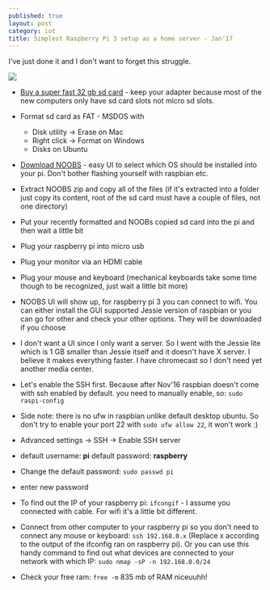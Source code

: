 ```yaml
---
published: true
layout: post
category: iot
title: Simplest Raspberry Pi 3 setup as a home server - Jan'17
---
```

I've just done it and I don't want to forget this struggle.

![](https://lh3.googleusercontent.com/OkpftC-4ZQxAoF90yn3s6U86yaUvYSAPoO5_bTIrYDezc_JhWsRSjrquFBtzowH5UYVTMsEolxGhpNSiyBRPZHE9ecOn-wWvYVc4DO0K1xW9BfRoGc_Am91wqv4YdVvagHZZJvgnIXp-cEV242iTzV3PmQESBqLwcIefFIgaMqWueUfXXqJdiUEoveYzmaBNmoJZo6wmmCdO1hlULwll1AAYCclDdTI3vOXU_I6IcUW6WOtEMPa_N7sW_z_NUm1u8-VZqkP5n4e6w6WF6u_mM1_X1mGEAV3nVPu_di-QLhYIgR9NOAd89VZkxhzHmcVldAi4FveL5Ufmgtd6eXprQDnNeZ0Z1m3lwD_Cmf4quWSI8vgDnQ6VNyKrE8ABFTXHyevC3QkDphHS_Ihp_PVP6PvYZrrFSILselmZjV1G6tFudVl_rStGBLBsXoqxpXyGUTlTHMKq7Tnkzn4w7so2A2pihgqw4Jks5s39Nbgv6DUJmfXu_56MqWoMmd9UVX40kcstZT8hNaIYUZ5nCoKIdvzEAMrm5_QXJWilrQqkzRE8SYVLr_zfjuNEuQbhxOQx8cr6iSrPcwCkyh91PrHjkv4gNILxsU-3QueM7PklKZ_QrKkqz6ZD6A=w725-h966-no)

- [Buy a super fast 32 gb sd card](https://www.amazon.co.uk/s/ref=nb_sb_noss?url=search-alias%3Daps&field-keywords=micro+sd+card+32+gb) - keep your adapter because most of the new computers only have sd card slots not micro sd slots.
- Format sd card as FAT - MSDOS with 
  - Disk utility -> Erase on Mac
  - Right click -> Format on Windows
  - Disks on Ubuntu
- [Download NOOBS](https://www.raspberrypi.org/downloads/noobs/) - easy UI to select which OS should be installed into your pi. Don't bother flashing yourself with raspbian etc.
- Extract NOOBS zip and copy all of the files (if it's extracted into a folder just copy its content, root of the sd card must have a couple of files, not one directory)
- Put your recently formatted and NOOBs copied sd card into the pi and then wait a little bit
- Plug your raspberry pi into micro usb
- Plug your monitor via an HDMI cable
- Plug your mouse and keyboard (mechanical keyboards take some time though to be recognized, just wait a little bit more)
- NOOBS UI will show up, for raspberry pi 3 you can connect to wifi. You can either install the GUI supported Jessie version of raspbian or you can go for other and check your other options. They will be downloaded if you choose
- I don't want a UI since I only want a server. So I went with the Jessie lite which is 1 GB smaller than Jessie itself and it doesn't have X server. I believe it makes everything faster. I have chromecast so I don't need yet another media center.
- Let's enable the SSH first. Because after Nov'16 raspbian doesn't come with ssh enabled by default. you need to manually enable, so: `sudo raspi-config`
- Side note: there is no ufw in raspbian unlike default desktop ubuntu. So don't try to enable your port 22 with `sudo ufw allow 22`, it won't work :)
- Advanced settings -> SSH -> Enable SSH server
- default username: **pi** default password: **raspberry**
- Change the default password: `sudo passwd pi`
- enter new password
- To find out the IP of your raspberry pi: `ifcongif` - I assume you connected with cable. For wifi it's a little bit different.
- Connect from other computer to your raspberry pi so you don't need to connect any mouse or keyboard: `ssh 192.168.0.x` (Replace x according to the output of the ifconfig ran on raspberry pi). Or you can use this handy command to find out what devices are connected to your network with which IP: `sudo nmap -sP -n 192.168.0.0/24`

- Check your free ram: `free -m`
835 mb of RAM niceuuhh!
